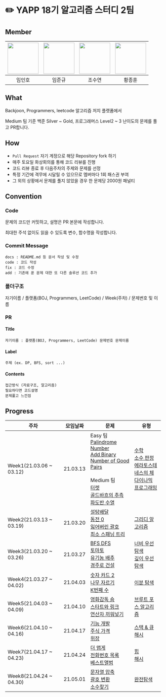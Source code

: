 
# ✏️ YAPP 18기 알고리즘 스터디 2팀  



## Member

| [<img src="https://avatars.githubusercontent.com/inho2736" width="100">](https://github.com/inho2736)| [<img src="https://avatars.githubusercontent.com/Limm-jk" width="100">](https://github.com/Limm-jk) | [<img src="https://avatars.githubusercontent.com/jopopcorn" width="100">](https://github.com/jopopcorn) | [<img src="https://avatars.githubusercontent.com/ybell1028" width="100">](https://github.com/ybell1028) |
| :-----------------------------------: | :---------------------------------------: | :-------------------------------------: | :-------------------------------------: |
| 임인호 | 임준규 | 조수연 | 황종훈 |


## What

Backjoon,  Programmers, leetcode 알고리즘 저지 플랫폼에서

Medium 팀 기준 백준 Silver ~ Gold, 프로그래머스 Level2 ~ 3 난이도의 문제를 풀고 PR합니다.

## How

* `Pull Request` 자기 계정으로 해당 Repository fork 하기
* 매주 토요일 화상회의를 통해 코드 리뷰를 진행
* 코드 리뷰 종료 후 다음주차의 주제와 문제를 선정
* 특정 기간에 격무에 시달릴 수 있으므로 멤버마다 1회 패스권 부여
* 그 외의 상황에서 문제를 풀지 않았을 경우 한 문제당 2000원 패널티


## Convention

### Code 

  문제의 코드만 커밋하고, 설명은 PR 본문에 작성합니다.

  최대한 주석 없이도 읽을 수 있도록 변수, 함수명을 작성합니다.
  

### Commit Message

  ```
  docs : README.md 등 문서 작성 및 수정
  code : 코드 작성
  fix : 코드 수정
  add : 기존에 푼 문제 대한 또 다른 솔루션 코드 추가
  ```

### 폴더구조 

  자기이름 / 플랫폼(BOJ, Programmers, LeetCode) / Week(주차) / 문제번호 및 이름

### PR 

  #### Title   

    자기이름 : 플랫폼(BOJ, Programmers, LeetCode) 문제번호 문제이름

  #### Label  

    주제 (ex. DP, BFS, sort ...) 

  #### Contents 

    접근방식 (자료구조, 알고리즘)
    필요하다면 코드설명
    문제풀고 느낀점
    
## Progress
| 주차 | 모임날짜 | 문제 | 유형 |
|--|--|--|--|
| Week1(21.03.06 ~ 03.12) | 21.03.13 | Easy 팀 <br> [Palindrome Number](https://leetcode.com/problems/palindrome-number/) <br> [Add Binary](https://leetcode.com/problems/add-binary/) <br> [Number of Good Pairs](https://leetcode.com/problems/number-of-good-pairs/) <br> <br> Medium 팀 <br> [터렛](https://www.acmicpc.net/problem/1002)<br> [골드바흐의 추측](https://www.acmicpc.net/problem/9020) <br> [파도반 수열](https://www.acmicpc.net/problem/9461) | [수학](https://www.acmicpc.net/problemset?sort=ac_desc&algo=124) <br> [소수 판정](https://www.acmicpc.net/problemset?sort=ac_desc&algo=9) <br> [에라토스테네스의 체](https://www.acmicpc.net/problemset?sort=ac_desc&algo=67) <br> [다이나믹 프로그래밍](https://www.acmicpc.net/problemset?sort=ac_desc&algo=25) |
| Week2(21.03.13 ~ 03.19) | 21.03.20 |[설탕배달](https://www.acmicpc.net/problem/2839) <br> [동전 0](https://www.acmicpc.net/problem/11047) <br> [잃어버린 괄호](https://www.acmicpc.net/problem/1541) <br> [최소 스패닝 트리](https://www.acmicpc.net/problem/1197)| [그리디 알고리즘](https://www.acmicpc.net/problemset?sort=ac_desc&algo=33) |
| Week3(21.03.20 ~ 03.26) | 21.03.27 |[BFS DFS](https://www.acmicpc.net/problem/1260) <br> [토마토](https://www.acmicpc.net/problem/7576) <br> [유기농 배추](https://www.acmicpc.net/problem/1012) <br> [경주로 건설](https://programmers.co.kr/learn/courses/30/lessons/67259)| [너비 우선 탐색](https://www.acmicpc.net/problemset?sort=ac_desc&algo=126) </br> [깊이 우선 탐색](https://www.acmicpc.net/problemset?sort=ac_desc&algo=127) |
| Week4(21.03.27 ~ 04.02) | 21.04.03 |[숫자 카드 2](https://www.acmicpc.net/problem/10816) <br> [나무 자르기](https://www.acmicpc.net/problem/2805) <br> [K번째 수](https://www.acmicpc.net/problem/1300) <br>| [이분 탐색](https://www.acmicpc.net/problemset?sort=ac_desc&algo=12)|
| Week5(21.04.03 ~ 04.09) | 21.04.10 |[영화감독 숌](https://www.acmicpc.net/problem/1436) <br> [스타트와 링크](https://www.acmicpc.net/problem/14889) <br> [연산자 끼워넣기](https://www.acmicpc.net/problem/14888) <br>| [브루트 포스 알고리즘](https://www.acmicpc.net/problemset?sort=ac_desc&algo=125)|
| Week6(21.04.10 ~ 04.16) | 21.04.17 |[기능 개발](https://programmers.co.kr/learn/courses/30/lessons/42586) <br> [주식 가격](https://programmers.co.kr/learn/courses/30/lessons/42584) <br> [위장](https://programmers.co.kr/learn/courses/30/lessons/42578) <br>| [스택 & 큐](https://programmers.co.kr/learn/courses/30/parts/12081) <br> [해시](https://programmers.co.kr/learn/courses/30/parts/12077)|
| Week7(21.04.17 ~ 04.23) | 21.04.24 |[더 맵게](https://programmers.co.kr/learn/courses/30/lessons/42626) <br> [전화번호 목록](https://programmers.co.kr/learn/courses/30/lessons/42577) <br> [베스트앨범](https://programmers.co.kr/learn/courses/30/lessons/42579) <br>| [힙](https://programmers.co.kr/learn/courses/30/parts/12117) <br> [해시](https://programmers.co.kr/learn/courses/30/parts/12077)|
| Week8(21.04.24 ~ 04.30) | 21.05.01 |[문자열 압축](https://programmers.co.kr/learn/courses/30/lessons/60057) <br> [괄호 변환](https://programmers.co.kr/learn/courses/30/lessons/60058) <br> [소수찾기](https://programmers.co.kr/learn/courses/30/lessons/42839) <br>| [완전탐색](https://programmers.co.kr/learn/courses/30/parts/12230)|
